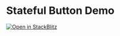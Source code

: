 # Stateful Button Demo

[![Open in StackBlitz](https://developer.stackblitz.com/img/open_in_stackblitz.svg)](https://stackblitz.com/edit/vitejs-vite-jhuumt?file=package.json,src%2FErrorButton.tsx)
